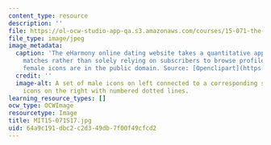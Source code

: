 ```yaml
---
content_type: resource
description: ''
file: https://ol-ocw-studio-app-qa.s3.amazonaws.com/courses/15-071-the-analytics-edge-spring-2017/64a9c191dbc2c2d349db7f00f49cfcd2_MIT15-071S17.jpg
file_type: image/jpeg
image_metadata:
  caption: 'The eHarmony online dating website takes a quantitative approach to matchmaking
    matches rather than solely relying on subscribers to browse profiles. (Male and
    female icons are in the public domain. Source: [Openclipart](https://openclipart.org/).)'
  credit: ''
  image-alt: A set of male icons on left connected to a corresponding set of female
    icons on the right with numbered dotted lines.
learning_resource_types: []
ocw_type: OCWImage
resourcetype: Image
title: MIT15-071S17.jpg
uid: 64a9c191-dbc2-c2d3-49db-7f00f49cfcd2
---
```

